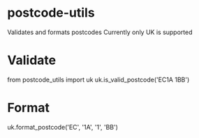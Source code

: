 # postcode-utils
Validates and formats postcodes
Currently only UK is supported

# Validate
from postcode_utils import uk
uk.is_valid_postcode('EC1A 1BB')

# Format
uk.format_postcode('EC', '1A', '1', 'BB')
